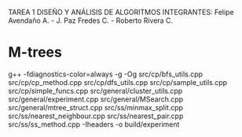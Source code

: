 TAREA 1 DISEÑO Y ANÁLISIS DE ALGORITMOS
INTEGRANTES: Felipe Avendaño A. - J. Paz Fredes C. - Roberto Rivera C.

# M-trees

g++ -fdiagnostics-color=always -g -Og src/cp/bfs_utils.cpp src/cp/cp_method.cpp src/cp/dfs_utils.cpp src/cp/sample_utils.cpp src/cp/simple_funcs.cpp src/general/cluster_utils.cpp src/general/experiment.cpp src/general/MSearch.cpp src/general/mtree_struct.cpp src/ss/minmax_split.cpp src/ss/nearest_neighbour.cpp src/ss/nearest_pair.cpp src/ss/ss_method.cpp -Iheaders -o build/experiment
